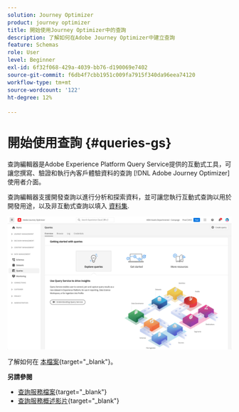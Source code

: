 ```yaml
---
solution: Journey Optimizer
product: journey optimizer
title: 開始使用Journey Optimizer中的查詢
description: 了解如何在Adobe Journey Optimizer中建立查詢
feature: Schemas
role: User
level: Beginner
exl-id: 6f32f068-429a-4039-bb76-d190069e7402
source-git-commit: f6db4f7cbb1951c009fa7915f340da96eea74120
workflow-type: tm+mt
source-wordcount: '122'
ht-degree: 12%

---
```


# 開始使用查詢 {#queries-gs}

查詢編輯器是Adobe Experience Platform Query Service提供的互動式工具，可讓您撰寫、驗證和執行內客戶體驗資料的查詢 [!DNL Adobe Journey Optimizer] 使用者介面。

查詢編輯器支援開發查詢以進行分析和探索資料，並可讓您執行互動式查詢以用於開發用途，以及非互動式查詢以填入 [資料集](get-started-datasets.md).

![](assets/queries-home.png)

了解如何在 [本檔案](https://experienceleague.adobe.com/docs/experience-platform/query/ui/user-guide.html){target=&quot;_blank&quot;}。

**另請參閱**

* [查詢服務檔案](https://experienceleague.adobe.com/docs/experience-platform/query/home.html?lang=zh-Hant){target=&quot;_blank&quot;}
* [查詢服務概述影片](https://experienceleague.adobe.com/docs/platform-learn/tutorials/queries/understanding-query-service.html?lang=zh-Hant){target=&quot;_blank&quot;}
